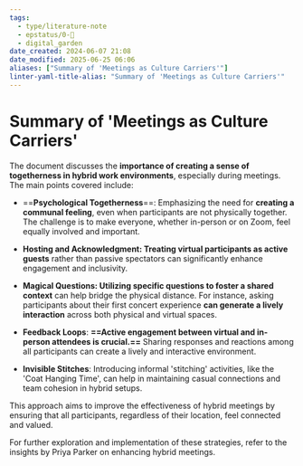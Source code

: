 ```yaml
---
tags:
  - type/literature-note
  - epstatus/0-🌰
  - digital_garden
date_created: 2024-06-07 21:08
date_modified: 2025-06-25 06:06
aliases: ["Summary of 'Meetings as Culture Carriers'"]
linter-yaml-title-alias: "Summary of 'Meetings as Culture Carriers'"
---
```

# Summary of 'Meetings as Culture Carriers'

The document discusses the **importance of creating a sense of togetherness in hybrid work environments**, especially during meetings. The main points covered include:

- ==**Psychological Togetherness**==: Emphasizing the need for **creating a communal feeling**, even when participants are not physically together. The challenge is to make everyone, whether in-person or on Zoom, feel equally involved and important.

- **Hosting and Acknowledgment: Treating virtual participants as active guests** rather than passive spectators can significantly enhance engagement and inclusivity.

- **Magical Questions: Utilizing specific questions to foster a shared context** can help bridge the physical distance. For instance, asking participants about their first concert experience **can generate a lively interaction** across both physical and virtual spaces.

- **Feedback Loops**: **==Active engagement between virtual and in-person attendees is crucial.==** Sharing responses and reactions among all participants can create a lively and interactive environment.

- **Invisible Stitches**: Introducing informal 'stitching' activities, like the 'Coat Hanging Time', can help in maintaining casual connections and team cohesion in hybrid setups.

This approach aims to improve the effectiveness of hybrid meetings by ensuring that all participants, regardless of their location, feel connected and valued.

For further exploration and implementation of these strategies, refer to the insights by Priya Parker on enhancing hybrid meetings.